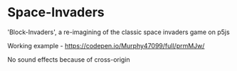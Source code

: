 # Space-Invaders
'Block-Invaders', a re-imagining of the classic space invaders game on p5js

Working example - https://codepen.io/Murphy47099/full/prmMJw/

No sound effects because of cross-origin
